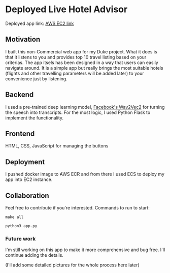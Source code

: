 # Deployed Live Hotel Advisor

Deployed app link: [AWS EC2 link](http://ec2-34-226-190-87.compute-1.amazonaws.com/)

## Motivation
I built this non-Commercial web app for my Duke project. What it  does is that it listens to you and provides top 10 travel listing based on your criterias. The app itsels has been designed in a way that users can easily navigate around. It is a simple app but really brings the most suitable hotels (flights and other travelling parameters will be added later) to your convenience just by listening. 

## Backend

I used a pre-trained deep learning model, [Facebook's Wav2Vec2](https://huggingface.co/facebook/wav2vec2-base-960h) for turning the speech into transcripts. For the most logic, I used Python Flask to implement the functionality.

## Frontend 

HTML, CSS, JavaScript for managing the buttons

## Deployment

I pushed docker image to AWS ECR  and from there I used ECS to deploy my app into EC2 instance. 

## Collaboration

Feel free to contribute if you're interested. Commands to run to start:

```
make all
```
```
python3 app.py
```

### Future work

I'm still working on this app to make it more comprehensive and bug free. I'll continue adding the details.

(I'll add some detailed pictures for the whole process here later)
